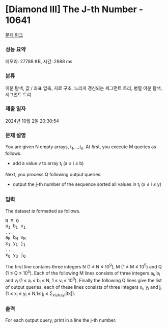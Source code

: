 # [Diamond III] The J-th Number - 10641 

[문제 링크](https://www.acmicpc.net/problem/10641) 

### 성능 요약

메모리: 27788 KB, 시간: 2888 ms

### 분류

이분 탐색, 값 / 좌표 압축, 자료 구조, 느리게 갱신되는 세그먼트 트리, 병렬 이분 탐색, 세그먼트 트리

### 제출 일자

2024년 10월 2일 20:30:54

### 문제 설명

<p>You are given N empty arrays, t<sub>1</sub>,…,t<sub>n</sub>. At first, you execute M queries as follows.</p>

<ul>
	<li>add a value v to array t<sub>i</sub> (a ≤ i ≤ b)</li>
</ul>

<p>Next, you process Q following output queries.</p>

<ul>
	<li>output the j-th number of the sequence sorted all values in t<sub>i</sub> (x ≤ i ≤ y)</li>
</ul>

### 입력 

 <p>The dataset is formatted as follows.</p>

<pre>N M Q
a<sub>1</sub> b<sub>1</sub> v<sub>1</sub>
...
a<sub>M</sub> b<sub>M</sub> v<sub>M</sub>
x<sub>1</sub> y<sub>1</sub> j<sub>1</sub>
...
x<sub>Q</sub> y<sub>Q</sub> j<sub>Q</sub>
</pre>

<p>The first line contains three integers N (1 ≤ N ≤ 10<sup>9</sup>), M (1 ≤ M ≤ 10<sup>5</sup>) and Q (1 ≤ Q ≤ 10<sup>5</sup>). Each of the following M lines consists of three integers a<sub>i</sub>, b<sub>i</sub> and v<sub>i</sub> (1 ≤ a<sub>i</sub> ≤ b<sub>i</sub> ≤ N, 1 ≤ v<sub>i</sub> ≤ 10<sup>9</sup>). Finally the following Q lines give the list of output queries, each of these lines consists of three integers x<sub>i</sub>, y<sub>i</sub> and j<sub>i</sub> (1 ≤ x<sub>i</sub> ≤ y<sub>i</sub> ≤ N,1≤ j<sub>i</sub> ≤ Σ<sub>xi≤k≤yi</sub>|tk|).</p>

### 출력 

 <p>For each output query, print in a line the j-th number.</p>

<p> </p>

